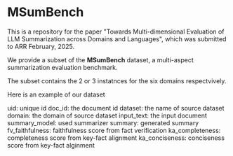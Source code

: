 # MSumBench
This is a repository for the paper "Towards Multi-dimensional Evaluation of LLM Summarization across Domains and Languages", which was submitted to ARR February, 2025.

We provide a subset of the **MSumBench** dataset, a multi-aspect summarization evaluation benchmark.

The subset contains the 2 or 3 instatnces for the six domains respectvively.

Here is an example of our dataset

uid: unique id
doc_id: the document id
dataset: the name of source dataset 
domain: the domain of source dataset
input_text: the input document
summary_model: used summarizer
summary: generated summary
fv_faithfulness: faithfulness score from fact verification
ka_completeness: completeness score from key-fact alignment
ka_conciseness: conciseness score from key-fact alginment
